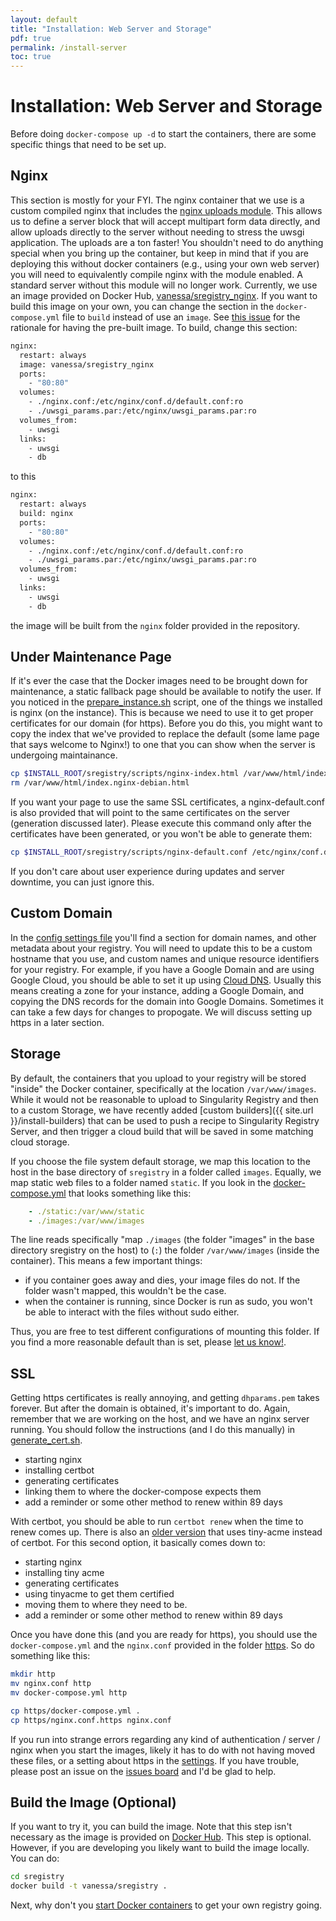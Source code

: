 ```yaml
---
layout: default
title: "Installation: Web Server and Storage"
pdf: true
permalink: /install-server
toc: true
---
```


# Installation: Web Server and Storage

Before doing `docker-compose up -d` to start the containers, there are some specific things that need to be set up.

## Nginx

This section is mostly for your FYI. The nginx container that we use is a custom compiled
nginx that includes the [nginx uploads module](https://www.nginx.com/resources/wiki/modules/upload/).
This allows us to define a server block that will accept multipart form data directly, and 
allow uploads directly to the server without needing to stress the uwsgi application. The uploads
are a ton faster! You shouldn't need to do anything special when you bring up the container, but
keep in mind that if you are deploying this without docker containers (e.g., using your own
web server) you will need to equivalently compile nginx with the module enabled. A standard
server without this module will no longer work. Currently, we use an image provided on Docker Hub,
[vanessa/sregistry_nginx](https://hub.docker.com/r/vanessa/sregistry_nginx). If you want to build this image
on your own, you can change the section in the `docker-compose.yml` file to `build` instead of use an
`image`.  See [this issue](https://github.com/singularityhub/sregistry/issues/140) for the rationale for
having the pre-built image. To build, change this section:

```bash
nginx:
  restart: always
  image: vanessa/sregistry_nginx
  ports:
    - "80:80"
  volumes:
    - ./nginx.conf:/etc/nginx/conf.d/default.conf:ro
    - ./uwsgi_params.par:/etc/nginx/uwsgi_params.par:ro
  volumes_from:
    - uwsgi
  links:
    - uwsgi
    - db
``` 

to this

```bash
nginx:
  restart: always
  build: nginx
  ports:
    - "80:80"
  volumes:
    - ./nginx.conf:/etc/nginx/conf.d/default.conf:ro
    - ./uwsgi_params.par:/etc/nginx/uwsgi_params.par:ro
  volumes_from:
    - uwsgi
  links:
    - uwsgi
    - db
```

the image will be built from the `nginx` folder provided in the repository.

## Under Maintenance Page

If it's ever the case that the Docker images need to be brought down for maintenance, a static fallback page should be available to notify the user. If you noticed in the [prepare_instance.sh](https://github.com/singularityhub/sregistry/blob/master/scripts/prepare_instance.sh) script, one of the things we installed is nginx (on the instance). This is because we need to use it to get proper certificates for our domain (for https). Before you do this, you might want to copy the index that we've provided to replace the default (some lame page that says welcome to Nginx!) to one that you can show when the server is undergoing maintainance.

```bash
cp $INSTALL_ROOT/sregistry/scripts/nginx-index.html /var/www/html/index.html
rm /var/www/html/index.nginx-debian.html
```

If you want your page to use the same SSL certificates, a nginx-default.conf is also
provided that will point to the same certificates on the server (generation discussed later).
Please execute this command only after the certificates have been generated, or you won't be able to generate them:

```bash
cp $INSTALL_ROOT/sregistry/scripts/nginx-default.conf /etc/nginx/conf.d/default.conf
```

If you don't care about user experience during updates and server downtime, you can just ignore this.

## Custom Domain

In the [config settings file](https://github.com/singularityhub/sregistry/blob/master/shub/settings/config.py#L30)
you'll find a section for domain names, and other metadata about your registry. You will need to update
this to be a custom hostname that you use, and custom names and unique resource identifiers for your
registry. For example, if you have a Google Domain and are using Google Cloud, you should be able to set it up using [Cloud DNS](https://console.cloud.google.com/net-services/dns/api/enable?nextPath=%2Fzones&project=singularity-static-registry&authuser=1). Usually this means
creating a zone for your instance, adding a Google Domain, and copying the DNS records for
the domain into Google Domains. Sometimes it can take a few days for changes to propogate.
We will discuss setting up https in a later section.

## Storage

By default, the containers that you upload to your registry will be stored "inside" the Docker container, specifically at the location `/var/www/images`. While it would not be reasonable to upload to Singularity Registry and then to a custom Storage, we have recently added
[custom builders]({{ site.url }}/install-builders) that can be used to push a recipe to Singularity Registry Server, and then trigger a cloud build that will be saved in some matching cloud storage.

If you choose the file system default storage, we map this location to the host in the base directory of `sregistry` in a folder called `images`. Equally, we map static web files to a folder named `static`. If you look in the [docker-compose.yml](https://github.com/singularityhub/sregistry/blob/master/docker-compose.yml) that looks something like this:


```yaml
    - ./static:/var/www/static
    - ./images:/var/www/images
```

The line reads specifically "map `./images` (the folder "images" in the base directory sregistry on the host) to (`:`) the folder `/var/www/images` (inside the container). This means a few important things:

 - if you container goes away and dies, your image files do not. If the folder wasn't mapped, this wouldn't be the case.
 - when the container is running, since Docker is run as sudo, you won't be able to interact with the files without sudo either.

Thus, you are free to test different configurations of mounting this folder. If you find a more reasonable default than is set, please [let us know!](https://www.github.com/singularityhub/sregistry/issues).


## SSL

Getting https certificates is really annoying, and getting `dhparams.pem` takes forever. But after the domain is obtained, it's important to do. Again, remember that we are working on the host, and we have an nginx server running. You should follow the instructions (and I do this manually) in [generate_cert.sh](https://github.com/singularityhub/sregistry/blob/master/scripts/generate_cert.sh). 

 - starting nginx
 - installing certbot
 - generating certificates
 - linking them to where the docker-compose expects them
 - add a reminder or some other method to renew within 89 days

With certbot, you should be able to run `certbot renew` when the time to renew comes up. There is also an [older
version](https://github.com/singularityhub/sregistry/blob/master/scripts/generate_cert_tiny-acme.sh) that uses tiny-acme instead of certbot. For this second option, it basically comes down to:

 - starting nginx
 - installing tiny acme
 - generating certificates
 - using tinyacme to get them certified
 - moving them to where they need to be.
 - add a reminder or some other method to renew within 89 days

Once you have done this (and you are ready for https), you should use the `docker-compose.yml` and the `nginx.conf` provided in the folder [https](https://github.com/singularityhub/sregistry/blob/master/https/). So do something like this:

```bash
mkdir http
mv nginx.conf http
mv docker-compose.yml http

cp https/docker-compose.yml .
cp https/nginx.conf.https nginx.conf
```

If you run into strange errors regarding any kind of authentication / server / nginx when you start the images, likely it has to do with not having moved these files, or a setting about https in the [settings](https://github.com/singularityhub/sregistry/tree/master/shub/settings). If you have trouble, please post an issue on the [issues board](https://www.github.com/singularityhub/sregistry/issues) and I'd be glad to help.


## Build the Image (Optional)
If you want to try it, you can build the image. Note that this step isn't necessary as the image is provided on [Docker Hub](https://hub.docker.com/r/vanessa/sregistry/). This step is optional. However, if you are developing you likely want to build the image locally. You can do:


```bash
cd sregistry
docker build -t vanessa/sregistry .
```

Next, why don't you [start Docker containers](/sregistry/install-containers) to get your own registry going.
